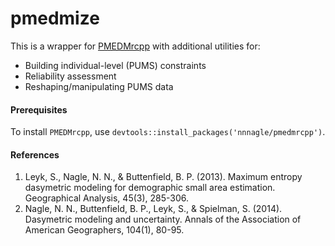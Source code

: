 # pmedmize

This is a wrapper for [PMEDMrcpp](https://bitbucket.org/nnnagle/pmedmrcpp/src/master) with additional utilities for:

- Building individual-level (PUMS) constraints
- Reliability assessment
- Reshaping/manipulating PUMS data

#### Prerequisites 

To install `PMEDMrcpp`, use `devtools::install_packages('nnnagle/pmedmrcpp')`.

#### References

1. Leyk, S., Nagle, N. N., & Buttenfield, B. P. (2013). Maximum entropy dasymetric modeling for demographic small area estimation. Geographical Analysis, 45(3), 285-306.
2. Nagle, N. N., Buttenfield, B. P., Leyk, S., & Spielman, S. (2014). Dasymetric modeling and uncertainty. Annals of the Association of American Geographers, 104(1), 80-95.
